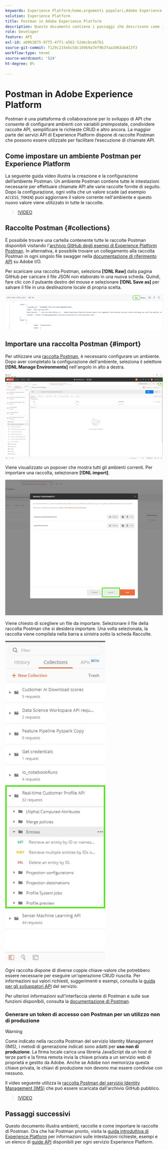 ```yaml
---
keywords: Experience Platform;home;argomenti popolari;Adobe Experience Platform;guida api;guida api piattaforma;introduzione alla piattaforma;guida per sviluppatori
solution: Experience Platform
title: Postman in Adobe Experience Platform
description: Questo documento contiene i passaggi che descrivono come impostare un ambiente Postman, importare raccolte Postman e un elenco delle raccolte disponibili per ciascun servizio Experience Platform.
role: Developer
feature: API
exl-id: a09b3875-97f5-47f1-a562-52decbce67b1
source-git-commit: f129c215ebc5dc169b9a7ef9b3faa3463ab413f3
workflow-type: tm+mt
source-wordcount: '524'
ht-degree: 0%

---
```


# Postman in Adobe Experience Platform

Postman è una piattaforma di collaborazione per lo sviluppo di API che consente di configurare ambienti con variabili preimpostate, condividere raccolte API, semplificare le richieste CRUD e altro ancora. La maggior parte dei servizi API di Experience Platform dispone di raccolte Postman che possono essere utilizzate per facilitare l’esecuzione di chiamate API.

## Come impostare un ambiente Postman per Experience Platform

La seguente guida video illustra la creazione e la configurazione dell’ambiente Postman. Un ambiente Postman contiene tutte le intestazioni necessarie per effettuare chiamate API alle varie raccolte fornite di seguito. Dopo la configurazione, ogni volta che un valore scade (ad esempio `ACCESS_TOKEN`) puoi aggiornare il valore corrente nell&#39;ambiente e questo nuovo valore viene utilizzato in tutte le raccolte.

>[!VIDEO](https://video.tv.adobe.com/v/28832)

## Raccolte Postman {#collections}

È possibile trovare una cartella contenente tutte le raccolte Postman disponibili visitando l&#39;[archivio GitHub degli esempi di Experience Platform Postman](https://github.com/adobe/experience-platform-postman-samples/tree/master/apis/experience-platform). In alternativa, è possibile trovare un collegamento alla raccolta Postman in ogni singolo file swagger nella [documentazione di riferimento API](https://www.adobe.com/go/platform-api-reference-en) su Adobe I/O.

Per scaricare una raccolta Postman, seleziona **[!DNL Raw]** dalla pagina GitHub per caricare il file JSON non elaborato in una nuova scheda. Quindi, fare clic con il pulsante destro del mouse e selezionare **[!DNL Save as]** per salvare il file in una destinazione locale di propria scelta.

![JSON raw](./images/api-guide/raw-collection.PNG)

## Importare una raccolta Postman {#import}

Per utilizzare una [raccolta Postman](#collections), è necessario configurare un ambiente. Dopo aver completato la configurazione dell&#39;ambiente, seleziona il selettore **[!DNL Manage Environments]** nell&#39;angolo in alto a destra.

![gestisci selettore ambiente](./images/api-guide/environment-selector.png)

Viene visualizzato un popover che mostra tutti gli ambienti correnti. Per importare una raccolta, selezionare **[!DNL import]**.

![pulsante di importazione](./images/api-guide/import-collection.png)

Viene chiesto di scegliere un file da importare. Selezionare il file della raccolta Postman che si desidera importare. Una volta selezionata, la raccolta viene compilata nella barra a sinistra sotto la scheda Raccolte.

![raccolta popolata](./images/api-guide/imported-collection.png)

Ogni raccolta dispone di diverse coppie chiave-valore che potrebbero essere necessarie per eseguire un&#39;operazione CRUD riuscita. Per informazioni sui valori richiesti, suggerimenti e esempi, consulta la [guida per gli sviluppatori API](api-guide.md#api-guides) del servizio.

Per ulteriori informazioni sull&#39;interfaccia utente di Postman e sulle sue funzioni disponibili, consulta la [documentazione di Postman](https://learning.postman.com/docs/getting-started/navigating-postman/).

### Generare un token di accesso con Postman per un utilizzo non di produzione

>[!WARNING]
>
>Come indicato nella raccolta Postman del servizio Identity Management (IMS), i metodi di generazione indicati sono adatti per **uso non di produzione**. La firma locale carica una libreria JavaScript da un host di terze parti e la firma remota invia la chiave privata a un servizio web di proprietà e gestito da Adobe. Anche se Adobe non memorizza questa chiave privata, le chiavi di produzione non devono mai essere condivise con nessuno.

Il video seguente utilizza la [raccolta Postman del servizio Identity Management (IMS)](https://github.com/adobe/experience-platform-postman-samples/blob/master/apis/ims/Identity%20Management%20Service.postman_collection.json) che può essere scaricata dall&#39;archivio GitHub pubblico.

>[!VIDEO](https://video.tv.adobe.com/v/29698/?quality=12&learn=on)

## Passaggi successivi

Questo documento illustra ambienti, raccolte e come importare le raccolte di Postman. Ora che hai Postman pronto, visita la [guida introduttiva di Experience Platform](api-guide.md) per informazioni sulle intestazioni richieste, esempi e un elenco di [guide API](api-guide.md#api-guides) disponibili per ogni servizio Experience Platform.
